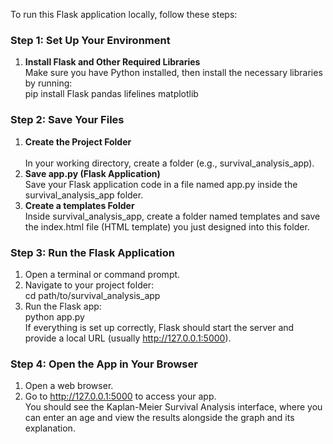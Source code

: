 To run this Flask application locally, follow these steps:<br>
### Step 1: Set Up Your Environment<br>
1. **Install Flask and Other Required Libraries**<br>
   Make sure you have Python installed, then install the necessary libraries by running:<br>
   pip install Flask pandas lifelines matplotlib<br>
### Step 2: Save Your Files<br>
1. **Create the Project Folder**<br>  
   In your working directory, create a folder (e.g., survival_analysis_app).<br>
2. **Save app.py  (Flask Application)**<br>
   Save your Flask application code in a file named app.py inside the survival_analysis_app folder.<br>
3. **Create a templates Folder**<br>
   Inside survival_analysis_app, create a folder named templates and save the index.html file (HTML template) you just designed into this folder.<br>
### Step 3: Run the Flask Application<br>
1. Open a terminal or command prompt.<br>
2. Navigate to your project folder:<br>
   cd path/to/survival_analysis_app<br>
3. Run the Flask app:<br>
   python app.py<br>
   If everything is set up correctly, Flask should start the server and provide a local URL (usually http://127.0.0.1:5000).<br>
### Step 4: Open the App in Your Browser<br>
1. Open a web browser.<br>
2. Go to http://127.0.0.1:5000 to access your app.<br>
You should see the Kaplan-Meier Survival Analysis interface, where you can enter an age and view the results alongside the graph and its explanation.<br>
